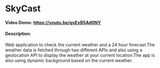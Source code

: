 # SkyCast

#### Video Demo: <https://youtu.be/gyExB5Ad0NY>

#### Description:

Web application to check the current weather and a 24 hour forecast.The weather data is fetched through two different APIs and also using a geolocation API to display the weather at your current location.The app is also using dynamic background based on the current weather.
